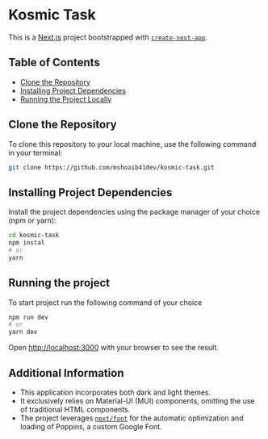 # Kosmic Task

This is a [Next.js](https://nextjs.org/) project bootstrapped with [`create-next-app`](https://github.com/vercel/next.js/tree/canary/packages/create-next-app).

## Table of Contents

- [Clone the Repository](#clone-the-repository)
- [Installing Project Dependencies](#installing-project-dependencies)
- [Running the Project Locally](#running-the-project-locally)

## Clone the Repository

To clone this repository to your local machine, use the following command in your terminal:

````bash
git clone https://github.com/mshoaib41dev/kosmic-task.git
````

## Installing Project Dependencies

Install the project dependencies using the package manager of your choice (npm or yarn):
````bash
cd kosmic-task
npm instal
# or
yarn 
````
## Running the project
To start project run the following command of your choice
````bash
npm run dev
# or
yarn dev
````


Open [http://localhost:3000](http://localhost:3000) with your browser to see the result.

## Additional Information
- This application incorporates both dark and light themes.
- It exclusively relies on Material-UI (MUI) components, omitting the use of traditional HTML components.
- The project leverages [`next/font`](https://nextjs.org/docs/basic-features/font-optimization) for the automatic optimization and loading of Poppins, a custom Google Font.